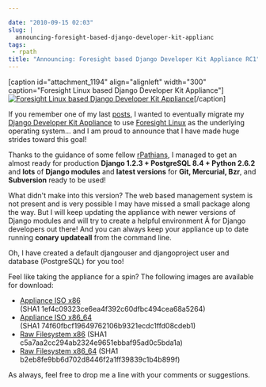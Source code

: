 ```yaml
---

date: "2010-09-15 02:03"
slug: |
  announcing-foresight-based-django-developer-kit-applianc
tags:
 - rpath
title: "Announcing: Foresight based Django Developer Kit Appliance RC1"
---
```


\[caption id="attachment_1194" align="alignleft" width="300"
caption="Foresight Linux based Django Developer Kit
Appliance"\][![Foresight Linux based Django Developer Kit
Appliance](http://www.ogmaciel.com/wp-content/uploads/2010/09/Screenshot-QEMU-300x225.png)](http://www.ogmaciel.com/wp-content/uploads/2010/09/Screenshot-QEMU.png)\[/caption\]

If you remember one of my last [posts](http://www.ogmaciel.com/?p=1187),
I wanted to eventually migrate my [Django Developer Kit
Appliance](http://bit.ly/byzBLV) to use [Foresight
Linux](http://foresightlinux.org) as the underlying operating system...
and I am proud to announce that I have made huge strides toward this
goal!

Thanks to the guidance of some fellow [rPathians](http://www.rpath.com),
I managed to get an almost ready for production **Django 1.2.3 +
PostgreSQL 8.4 + Python 2.6.2** and **lots** of **Django modules** and
**latest versions** for **Git, Mercurial, Bzr**, and **Subversion**
ready to be used!

What didn't make into this version? The web based management system is
not present and is very possible I may have missed a small package along
the way. But I will keep updating the appliance with newer versions of
Django modules and will try to create a helpful environment Â for Django
developers out there! And you can always keep your appliance up to date
running **conary updateall** from the command line.

Oh, I have created a default djangouser and djangoproject user and
database (PostgreSQL) for you too!

Feel like taking the appliance for a spin? The following images are
available for download:

-   [Appliance ISO
    x86](https://www.rpath.org/downloadImage?fileId=42149&urlType=0)
    (SHA1 1ef4c09323ce6ea4f392c60dfbc494cea68a5264)
-   [Appliance ISO
    x86_64](https://www.rpath.org/downloadImage?fileId=42153&urlType=0)
    (SHA1 74f60fbcf19649762106b9321ecdc1ffd08cdeb1)
-   [Raw Filesystem
    x86](https://www.rpath.org/downloadImage?fileId=42152&urlType=0)
    (SHA1 c5a7aa2cc294ab2324e9651ebbaf95ad0c5bda1a)
-   [Raw Filesystem
    x86_64](https://www.rpath.org/downloadImage?fileId=42148&urlType=0)
    (SHA1 b2eb8fe9bb6d702d8446f2a1ff39839c1b4b899f)

As always, feel free to drop me a line with your comments or
suggestions.
